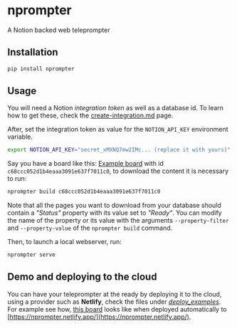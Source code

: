 nprompter
=========

A Notion backed web teleprompter

## Installation  

```bash
pip install nprompter
```

## Usage

You will need a Notion *integration token* as well as a database id.
To learn how to get these, check the [create-integration.md](create-integration.md)
page.

After, set the integration token as value for the `NOTION_API_KEY` environment variable.

```bash
export NOTION_API_KEY="secret_xMXNQ7mw2IMc... (replace it with yours)"
```

Say you have a board like this: [Example board](https://nprompter.notion.site/c68ccc052d1b4eaaa3091e637f7011c0?v=5435599e709e48d8b23c4471ae8102a5)
with id `c68ccc052d1b4eaaa3091e637f7011c0`, to download the content
it is necessary to run:

```bash
nprompter build c68ccc052d1b4eaaa3091e637f7011c0
```

Note that all the pages you want to download from your database should contain a *"Status"* property with its value 
set to *"Ready"*. You can modify the name of the property or its value with the arguments `--property-filter` and 
`--property-value` of the `nprompter build` command. 

Then, to launch a local webserver, run:

```bash
nprompter serve
```

## Demo and deploying to the cloud

You can have your teleprompter at the ready by deploying it to the cloud, using a provider such as **Netlify**,
check the files under *[deploy_examples](deploy_examples)*. For example see how, [this board]((https://nprompter.notion.site/c68ccc052d1b4eaaa3091e637f7011c0?v=5435599e709e48d8b23c4471ae8102a5))
looks like when deployed automatically to [https://nprompter.netlify.app/](https://nprompter.netlify.app/).
